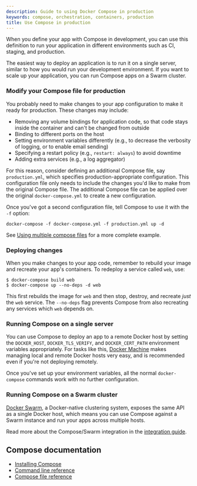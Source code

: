 ```yaml
---
description: Guide to using Docker Compose in production
keywords: compose, orchestration, containers, production
title: Use Compose in production
---
```


When you define your app with Compose in development, you can use this
definition to run your application in different environments such as CI,
staging, and production.

The easiest way to deploy an application is to run it on a single server,
similar to how you would run your development environment. If you want to scale
up your application, you can run Compose apps on a Swarm cluster.

### Modify your Compose file for production

You probably need to make changes to your app configuration to make it ready for
production. These changes may include:

- Removing any volume bindings for application code, so that code stays inside
  the container and can't be changed from outside
- Binding to different ports on the host
- Setting environment variables differently (e.g., to decrease the verbosity of
  logging, or to enable email sending)
- Specifying a restart policy (e.g., `restart: always`) to avoid downtime
- Adding extra services (e.g., a log aggregator)

For this reason, consider defining an additional Compose file, say
`production.yml`, which specifies production-appropriate
configuration. This configuration file only needs to include the changes you'd
like to make from the original Compose file. The additional Compose file
can be applied over the original `docker-compose.yml` to create a new configuration.

Once you've got a second configuration file, tell Compose to use it with the
`-f` option:

    docker-compose -f docker-compose.yml -f production.yml up -d

See [Using multiple compose files](extends.md#different-environments) for a more
complete example.

### Deploying changes

When you make changes to your app code, remember to rebuild your image and
recreate your app's containers. To redeploy a service called
`web`, use:

    $ docker-compose build web
    $ docker-compose up --no-deps -d web

This first rebuilds the image for `web` and then stop, destroy, and recreate
*just* the `web` service. The `--no-deps` flag prevents Compose from also
recreating any services which `web` depends on.

### Running Compose on a single server

You can use Compose to deploy an app to a remote Docker host by setting the
`DOCKER_HOST`, `DOCKER_TLS_VERIFY`, and `DOCKER_CERT_PATH` environment variables
appropriately. For tasks like this,
[Docker Machine](/machine/overview.md) makes managing local and
remote Docker hosts very easy, and is recommended even if you're not deploying
remotely.

Once you've set up your environment variables, all the normal `docker-compose`
commands work with no further configuration.

### Running Compose on a Swarm cluster

[Docker Swarm](/swarm/overview.md), a Docker-native clustering
system, exposes the same API as a single Docker host, which means you can use
Compose against a Swarm instance and run your apps across multiple hosts.

Read more about the Compose/Swarm integration in the
[integration guide](swarm.md).

## Compose documentation

- [Installing Compose](install.md)
- [Command line reference](./reference/index.md)
- [Compose file reference](compose-file.md)
